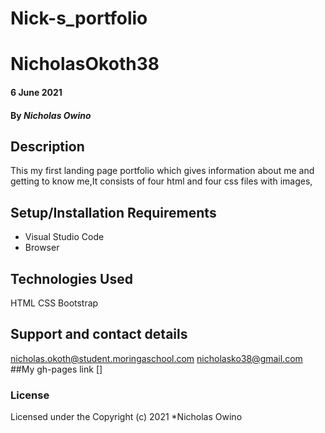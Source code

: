 # Nick-s_portfolio
# NicholasOkoth38
#### 6 June 2021
#### By *Nicholas Owino*
## Description
This my first landing page portfolio which gives information about me and getting to know me,It consists of four html and four css files with images,
## Setup/Installation Requirements
* Visual Studio Code
* Browser
## Technologies Used
HTML
CSS
Bootstrap
## Support and contact details
nicholas.okoth@student.moringaschool.com
nicholasko38@gmail.com
##My gh-pages link
[]
### License
Licensed under the 
Copyright (c) 2021 *Nicholas Owino
